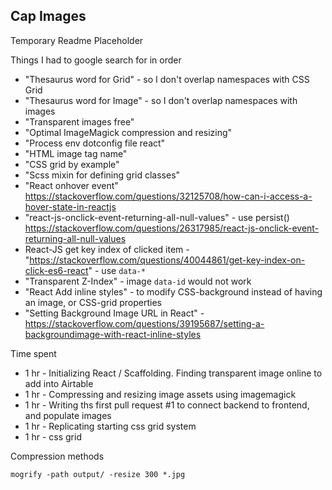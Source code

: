 ## Cap Images

Temporary Readme Placeholder

Things I had to google search for in order

- "Thesaurus word for Grid" - so I don't overlap namespaces with CSS Grid
- "Thesaurus word for Image" - so I don't overlap namespaces with images
- "Transparent images free"
- "Optimal ImageMagick compression and resizing"
- "Process env dotconfig file react"
- "HTML image tag name"
- "CSS grid by example"
- "Scss mixin for defining grid classes"
- "React onhover event" https://stackoverflow.com/questions/32125708/how-can-i-access-a-hover-state-in-reactjs
- "react-js-onclick-event-returning-all-null-values" - use persist() https://stackoverflow.com/questions/26317985/react-js-onclick-event-returning-all-null-values
- React-JS get key index of clicked item - "https://stackoverflow.com/questions/40044861/get-key-index-on-click-es6-react"  - use `data-*`
- "Transparent Z-Index" - image `data-id` would not work
- "React Add inline styles" - to modify CSS-background instead of having an image, or CSS-grid properties
- "Setting Background Image URL in React" - https://stackoverflow.com/questions/39195687/setting-a-backgroundimage-with-react-inline-styles

Time spent

- 1 hr - Initializing React / Scaffolding. Finding transparent image online to add into Airtable
- 1 hr - Compressing and resizing image assets using imagemagick
- 1 hr - Writing ths first pull request #1 to connect backend to frontend, and populate images
- 1 hr - Replicating starting css grid system
- 1 hr - css grid

Compression methods

```
mogrify -path output/ -resize 300 *.jpg
```